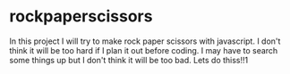# rockpaperscissors
In this project I will try to make rock paper scissors with javascript. I don't think it will be too hard if I plan it out before coding. I may have to search some things up but I don't think it will be too bad. Lets do thiss!!1